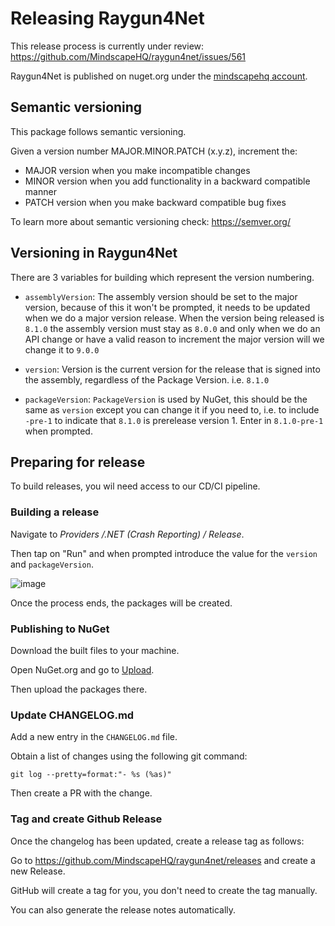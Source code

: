 # Releasing Raygun4Net

This release process is currently under review: https://github.com/MindscapeHQ/raygun4net/issues/561

Raygun4Net is published on nuget.org under the [mindscapehq account](https://www.nuget.org/profiles/mindscapehq).

## Semantic versioning

This package follows semantic versioning.

Given a version number MAJOR.MINOR.PATCH (x.y.z), increment the:

- MAJOR version when you make incompatible changes
- MINOR version when you add functionality in a backward compatible manner
- PATCH version when you make backward compatible bug fixes

To learn more about semantic versioning check: https://semver.org/

## Versioning in Raygun4Net

There are 3 variables for building which represent the version numbering.

- `assemblyVersion`: The assembly version should be set to the major version, because of this it won't be prompted, it
needs to be updated when we do a major version release. When the version being released is `8.1.0` the assembly
version must stay as `8.0.0` and only when we do an API change or have a valid reason to increment the major version
will we change it to `9.0.0`

- `version`: Version is the current version for the release that is signed into the assembly, regardless of the Package
Version. i.e. `8.1.0`

- `packageVersion`: `PackageVersion` is used by NuGet, this should be the same as `version` except you can change it if
you need to, i.e. to include `-pre-1` to indicate that `8.1.0` is prerelease version 1. Enter in `8.1.0-pre-1` when
prompted.

## Preparing for release

To build releases, you wil need access to our CD/CI pipeline.

### Building a release

Navigate to _Providers /.NET (Crash Reporting) / Release_. 

Then tap on "Run" and when prompted introduce the value for the `version` and `packageVersion`.

![image](https://github.com/user-attachments/assets/3f6a7138-a505-4494-836e-5848172498c2)

Once the process ends, the packages will be created.

### Publishing to NuGet

Download the built files to your machine.

Open NuGet.org and go to [Upload](https://www.nuget.org/packages/manage/upload).

Then upload the packages there.

### Update CHANGELOG.md

Add a new entry in the `CHANGELOG.md` file.

Obtain a list of changes using the following git command:

```
git log --pretty=format:"- %s (%as)"
```

Then create a PR with the change.

### Tag and create Github Release

Once the changelog has been updated, create a release tag as follows:

Go to https://github.com/MindscapeHQ/raygun4net/releases and create a new Release.

GitHub will create a tag for you, you don't need to create the tag manually.

You can also generate the release notes automatically.
